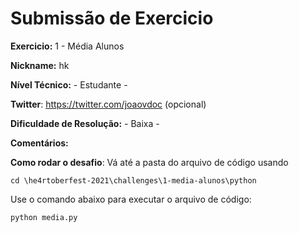 # Submissão de Exercicio

**Exercicio:** 1 - Média Alunos

**Nickname:** hk

**Nível Técnico:** - Estudante -

**Twitter**: https://twitter.com/joaovdoc (opcional)

**Dificuldade de Resolução:** - Baixa -

**Comentários:** 

**Como rodar o desafio**: 
Vá até a pasta do arquivo de código usando

```
cd \he4rtoberfest-2021\challenges\1-media-alunos\python
```

Use o comando abaixo para executar o arquivo de código: 
```bash
python media.py
```